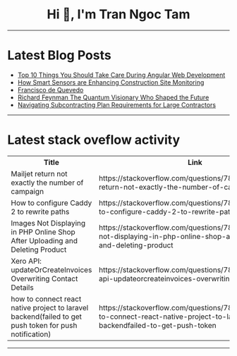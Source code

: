 <h1 align="center">Hi 👋, I'm Tran Ngoc Tam</h1>

---

# Latest Blog Posts 
<!-- BLOG-POST-LIST:START -->
- [Top 10 Things You Should Take Care During Angular Web Development](https://dev.to/dhruvjoshi9/top-10-things-you-should-take-care-during-angular-web-development-53cb)
- [How Smart Sensors are Enhancing Construction Site Monitoring](https://dev.to/quantumcybersolution/how-smart-sensors-are-enhancing-construction-site-monitoring-59h2)
- [Francisco de Quevedo](https://dev.to/eric_dequ/francisco-de-quevedo-e5a)
- [Richard Feynman The Quantum Visionary Who Shaped the Future](https://dev.to/eric_dequ/richard-feynman-the-quantum-visionary-who-shaped-the-future-4lb2)
- [Navigating Subcontracting Plan Requirements for Large Contractors](https://dev.to/quantumcybersolution/navigating-subcontracting-plan-requirements-for-large-contractors-1037)
<!-- BLOG-POST-LIST:END -->

---

# Latest stack oveflow activity
<table>
  <tr><th>Title</th><th>Link</th></tr>
  <!-- STACKOVERFLOW:START --><tr><td>Mailjet return not exactly the number of campaign</td><td>https://stackoverflow.com/questions/78680582/mailjet-return-not-exactly-the-number-of-campaign</td></tr><tr><td>How to configure Caddy 2 to rewrite paths</td><td>https://stackoverflow.com/questions/78680571/how-to-configure-caddy-2-to-rewrite-paths</td></tr><tr><td>Images Not Displaying in PHP Online Shop After Uploading and Deleting Product</td><td>https://stackoverflow.com/questions/78680505/images-not-displaying-in-php-online-shop-after-uploading-and-deleting-product</td></tr><tr><td>Xero API: updateOrCreateInvoices Overwriting Contact Details</td><td>https://stackoverflow.com/questions/78680377/xero-api-updateorcreateinvoices-overwriting-contact-details</td></tr><tr><td>how to connect react native project to laravel backend&lpar;failed to get push token for push notification&rpar;</td><td>https://stackoverflow.com/questions/78680324/how-to-connect-react-native-project-to-laravel-backendfailed-to-get-push-token</td></tr><!-- STACKOVERFLOW:END -->
</table>

---


